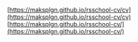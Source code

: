 [https://maksplgn.github.io/rsschool-cv/cv](https://maksplgn.github.io/rsschool-cv/cv)
[https://maksplgn.github.io/rsschool-cv/](https://maksplgn.github.io/rsschool-cv/)